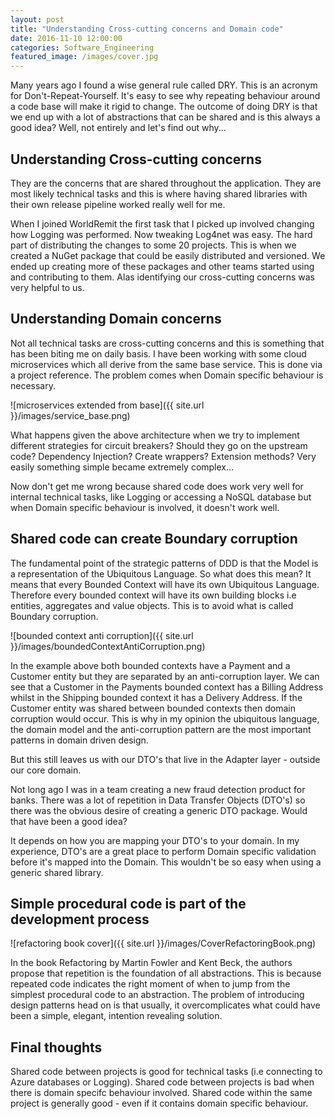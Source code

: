 ```yaml
---
layout: post
title: "Understanding Cross-cutting concerns and Domain code"
date: 2016-11-10 12:00:00
categories: Software_Engineering
featured_image: /images/cover.jpg
---
```


Many years ago I found a wise general rule called DRY. This is an acronym for Don't-Repeat-Yourself. It's easy to see why repeating behaviour around a code base will make it rigid to change. The outcome of doing DRY is that we end up with a lot of abstractions that can be shared and is this always a good idea? Well, not entirely and let's find out why...

## Understanding Cross-cutting concerns

They are the concerns that are shared throughout the application. They are most likely technical tasks and this is where having shared libraries with their own release pipeline worked really well for me.

When I joined WorldRemit the first task that I picked up involved changing how Logging was performed. Now tweaking Log4net was easy. The hard part of distributing the changes to some 20 projects. This is when we created a NuGet package that could be easily distributed and versioned. We ended up creating more of these packages and other teams started using and contributing to them. Alas identifying our cross-cutting concerns was very helpful to us.

## Understanding Domain concerns

Not all technical tasks are cross-cutting concerns and this is something that has been biting me on daily basis. I have been working with some cloud microservices which all derive from the same base service. This is done via a project reference. The problem comes when Domain specific behaviour is necessary. 

![microservices extended from base]({{ site.url }}/images/service_base.png)

What happens given the above architecture when we try to implement different strategies for circuit breakers? Should they go on the upstream code? Dependency Injection? Create wrappers? Extension methods? Very easily something simple became extremely complex...

Now don't get me wrong because shared code does work very well for internal technical tasks, like Logging or accessing a NoSQL database but when Domain specific behaviour is involved, it doesn't work well.

## Shared code can create Boundary corruption

The fundamental point of the strategic patterns of DDD is that the Model is a representation of the Ubiquitous Language. So what does this mean? It means that every Bounded Context will have its own Ubiquitous Language. Therefore every bounded context will have its own building blocks i.e entities, aggregates and value objects. This is to avoid what is called Boundary corruption.

![bounded context anti corruption]({{ site.url }}/images/boundedContextAntiCorruption.png)

In the example above both bounded contexts have a Payment and a Customer entity but they are separated by an anti-corruption layer. We can see that a Customer in the Payments bounded context has a Billing Address whilst in the Shipping bounded context it has a Delivery Address. If the Customer entity was shared between bounded contexts then domain corruption would occur. This is why in my opinion the ubiquitous language, the domain model and the anti-corruption pattern are the most important patterns in domain driven design.

But this still leaves us with our DTO's that live in the Adapter layer - outside our core domain.

Not long ago I was in a team creating a new fraud detection product for banks. There was a lot of repetition in Data Transfer Objects (DTO's) so there was the obvious desire of creating a generic DTO package. Would that have been a good idea?

It depends on how you are mapping your DTO's to your domain. In my experience, DTO's are a great place to perform Domain specific validation before it's mapped into the Domain. This wouldn't be so easy when using a generic shared library.

## Simple procedural code is part of the development process

![refactoring book cover]({{ site.url }}/images/CoverRefactoringBook.png)

In the book Refactoring by Martin Fowler and Kent Beck, the authors propose that repetition is the foundation of all abstractions. This is because repeated code indicates the right moment of when to jump from the simplest procedural code to an abstraction. The problem of introducing design patterns head on is that usually, it overcomplicates what could have been a simple, elegant, intention revealing solution.

## Final thoughts

Shared code between projects is good for technical tasks (i.e connecting to Azure databases or Logging). Shared code between projects is bad when there is domain specifc behaviour involved. Shared code within the same project is generally good - even if it contains domain specific behaviour.
